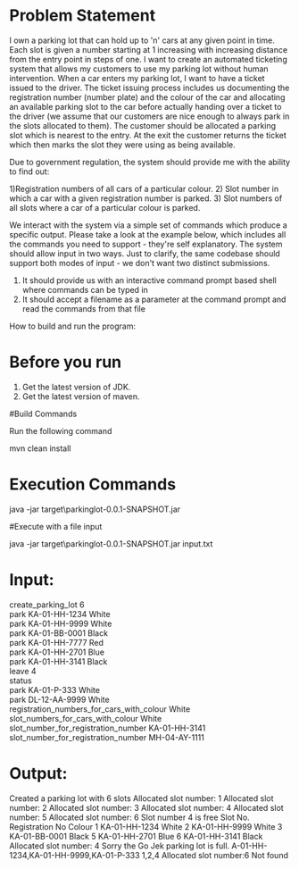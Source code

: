 # Problem Statement

I own a parking lot that can hold up to 'n' cars at any given point in time. Each slot is
given a number starting at 1 increasing with increasing distance from the entry point
in steps of one. I want to create an automated ticketing system that allows my
customers to use my parking lot without human intervention.
When a car enters my parking lot, I want to have a ticket issued to the driver. The
ticket issuing process includes us documenting the registration number (number
plate) and the colour of the car and allocating an available parking slot to the car
before actually handing over a ticket to the driver (we assume that our customers are
nice enough to always park in the slots allocated to them). The customer should be
allocated a parking slot which is nearest to the entry. At the exit the customer returns
the ticket which then marks the slot they were using as being available.

Due to government regulation, the system should provide me with the ability to find
out:

1)Registration numbers of all cars of a particular colour.
2) Slot number in which a car with a given registration number is parked.
3) Slot numbers of all slots where a car of a particular colour is parked.

We interact with the system via a simple set of commands which produce a specific
output. Please take a look at the example below, which includes all the commands
you need to support - they're self explanatory. The system should allow input in two
ways. Just to clarify, the same codebase should support both modes of input - we
don't want two distinct submissions.

1) It should provide us with an interactive command prompt based shell where
commands can be typed in
2) It should accept a filename as a parameter at the command prompt and read the
commands from that file


How to build and run the program:

# Before you run

1. Get the latest version of JDK.
2. Get the latest version of maven.


#Build Commands

Run the following command

mvn clean install

# Execution Commands

java -jar target\parkinglot-0.0.1-SNAPSHOT.jar

#Execute with a file input

java -jar target\parkinglot-0.0.1-SNAPSHOT.jar input.txt


# Input:

create_parking_lot 6<br />
park KA-01-HH-1234 White<br />
park KA-01-HH-9999 White<br />
park KA-01-BB-0001 Black<br />
park KA-01-HH-7777 Red<br />
park KA-01-HH-2701 Blue<br />
park KA-01-HH-3141 Black<br />
leave 4<br />
status<br />
park KA-01-P-333 White<br />
park DL-12-AA-9999 White<br />
registration_numbers_for_cars_with_colour White<br />
slot_numbers_for_cars_with_colour White<br />
slot_number_for_registration_number KA-01-HH-3141<br />
slot_number_for_registration_number MH-04-AY-1111<br />

# Output:

Created a parking lot with 6 slots
Allocated slot number: 1
Allocated slot number: 2
Allocated slot number: 3
Allocated slot number: 4
Allocated slot number: 5
Allocated slot number: 6
Slot number 4 is free
Slot No.     Registration No   Colour
1            KA-01-HH-1234     White
2            KA-01-HH-9999     White
3            KA-01-BB-0001     Black
5            KA-01-HH-2701     Blue
6            KA-01-HH-3141     Black
Allocated slot number: 4
Sorry the Go Jek parking lot is full.
A-01-HH-1234,KA-01-HH-9999,KA-01-P-333
1,2,4
Allocated slot number:6
Not found

